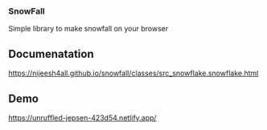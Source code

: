 ### SnowFall

Simple library to make snowfall on your browser


## Documenatation

https://nijeesh4all.github.io/snowfall/classes/src_snowflake.snowflake.html


## Demo

https://unruffled-jepsen-423d54.netlify.app/